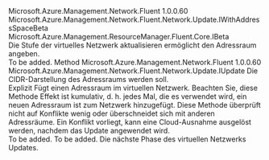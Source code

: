 <Type Name="IWithAddressSpace" FullName="Microsoft.Azure.Management.Network.Fluent.Network.Update.IWithAddressSpace">
  <TypeSignature Language="C#" Value="public interface IWithAddressSpace : Microsoft.Azure.Management.Network.Fluent.Network.Update.IWithAddressSpaceBeta, Microsoft.Azure.Management.ResourceManager.Fluent.Core.IBeta" />
  <TypeSignature Language="ILAsm" Value=".class public interface auto ansi abstract IWithAddressSpace implements class Microsoft.Azure.Management.Network.Fluent.Network.Update.IWithAddressSpaceBeta, class Microsoft.Azure.Management.ResourceManager.Fluent.Core.IBeta" />
  <TypeSignature Language="DocId" Value="T:Microsoft.Azure.Management.Network.Fluent.Network.Update.IWithAddressSpace" />
  <TypeSignature Language="VB.NET" Value="Public Interface IWithAddressSpace&#xA;Implements IBeta, IWithAddressSpaceBeta" />
  <TypeSignature Language="F#" Value="type IWithAddressSpace = interface&#xA;    interface IWithAddressSpaceBeta&#xA;    interface IBeta" />
  <AssemblyInfo>
    <AssemblyName>Microsoft.Azure.Management.Network.Fluent</AssemblyName>
    <AssemblyVersion>1.0.0.60</AssemblyVersion>
  </AssemblyInfo>
  <Interfaces>
    <Interface>
      <InterfaceName>Microsoft.Azure.Management.Network.Fluent.Network.Update.IWithAddressSpaceBeta</InterfaceName>
    </Interface>
    <Interface>
      <InterfaceName>Microsoft.Azure.Management.ResourceManager.Fluent.Core.IBeta</InterfaceName>
    </Interface>
  </Interfaces>
  <Docs>
    <summary>
            Die Stufe der virtuelles Netzwerk aktualisieren ermöglicht den Adressraum angeben.
            </summary>
    <remarks>To be added.</remarks>
  </Docs>
  <Members>
    <Member MemberName="WithAddressSpace">
      <MemberSignature Language="C#" Value="public Microsoft.Azure.Management.Network.Fluent.Network.Update.IUpdate WithAddressSpace (string cidr);" />
      <MemberSignature Language="ILAsm" Value=".method public hidebysig newslot virtual instance class Microsoft.Azure.Management.Network.Fluent.Network.Update.IUpdate WithAddressSpace(string cidr) cil managed" />
      <MemberSignature Language="DocId" Value="M:Microsoft.Azure.Management.Network.Fluent.Network.Update.IWithAddressSpace.WithAddressSpace(System.String)" />
      <MemberSignature Language="VB.NET" Value="Public Function WithAddressSpace (cidr As String) As IUpdate" />
      <MemberSignature Language="F#" Value="abstract member WithAddressSpace : string -&gt; Microsoft.Azure.Management.Network.Fluent.Network.Update.IUpdate" Usage="iWithAddressSpace.WithAddressSpace cidr" />
      <MemberType>Method</MemberType>
      <AssemblyInfo>
        <AssemblyName>Microsoft.Azure.Management.Network.Fluent</AssemblyName>
        <AssemblyVersion>1.0.0.60</AssemblyVersion>
      </AssemblyInfo>
      <ReturnValue>
        <ReturnType>Microsoft.Azure.Management.Network.Fluent.Network.Update.IUpdate</ReturnType>
      </ReturnValue>
      <Parameters>
        <Parameter Name="cidr" Type="System.String" />
      </Parameters>
      <Docs>
        <param name="cidr">Die CIDR-Darstellung des Adressraums werden soll.</param>
        <summary>
            Explizit Fügt einen Adressraum im virtuellen Netzwerk.
            Beachten Sie, diese Methode Effekt ist kumulativ, d. h. jedes Mal, die es verwendet wird, ein neuen Adressraum ist zum Netzwerk hinzugefügt.
            Diese Methode überprüft nicht auf Konflikte wenig oder überschneidet sich mit anderen Adressräume. Ein Konflikt vorliegt, kann eine Cloud-Ausnahme ausgelöst werden, nachdem das Update angewendet wird.
            </summary>
        <returns>To be added.</returns>
        <remarks>To be added.</remarks>
        <return>Die nächste Phase des virtuellen Netzwerks Updates.</return>
      </Docs>
    </Member>
  </Members>
</Type>